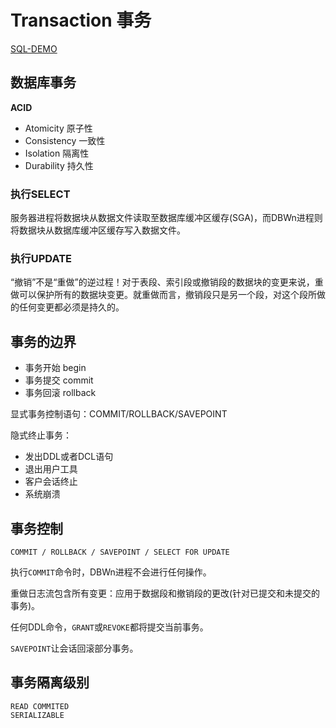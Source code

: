 # Transaction 事务

[SQL-DEMO](../../sql_demo/dml/transaction.sql)

## 数据库事务

**ACID**

- Atomicity 原子性
- Consistency 一致性
- Isolation 隔离性
- Durability 持久性

### 执行SELECT

服务器进程将数据块从数据文件读取至数据库缓冲区缓存(SGA)，而DBWn进程则将数据块从数据库缓冲区缓存写入数据文件。

### 执行UPDATE

“撤销”不是“重做”的逆过程！对于表段、索引段或撤销段的数据块的变更来说，重做可以保护所有的数据块变更。就重做而言，撤销段只是另一个段，对这个段所做的任何变更都必须是持久的。


## 事务的边界

- 事务开始 begin
- 事务提交 commit
- 事务回滚 rollback

显式事务控制语句：COMMIT/ROLLBACK/SAVEPOINT

隐式终止事务：

- 发出DDL或者DCL语句
- 退出用户工具
- 客户会话终止
- 系统崩溃


## 事务控制

```oracle
COMMIT / ROLLBACK / SAVEPOINT / SELECT FOR UPDATE 
```

执行`COMMIT`命令时，DBWn进程不会进行任何操作。

重做日志流包含所有变更：应用于数据段和撤销段的更改(针对已提交和未提交的事务)。

任何DDL命令，`GRANT`或`REVOKE`都将提交当前事务。

`SAVEPOINT`让会话回滚部分事务。


## 事务隔离级别

```oracle
READ COMMITED
SERIALIZABLE
```


